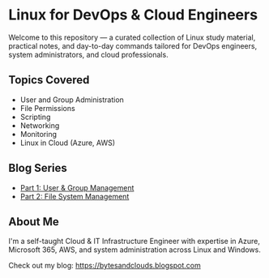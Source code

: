# Linux for DevOps & Cloud Engineers

Welcome to this repository — a curated collection of Linux study material, practical notes, and day-to-day commands tailored for DevOps engineers, system administrators, and cloud professionals.

## Topics Covered
- User and Group Administration
- File Permissions
- Scripting
- Networking
- Monitoring
- Linux in Cloud (Azure, AWS)

## Blog Series

- [Part 1: User & Group Management](./user-group-admin.md)
- [Part 2: File System Management](./file-system-management.md)

## About Me
I'm a self-taught Cloud & IT Infrastructure Engineer with expertise in Azure, Microsoft 365, AWS, and system administration across Linux and Windows.

Check out my blog: https://bytesandclouds.blogspot.com

